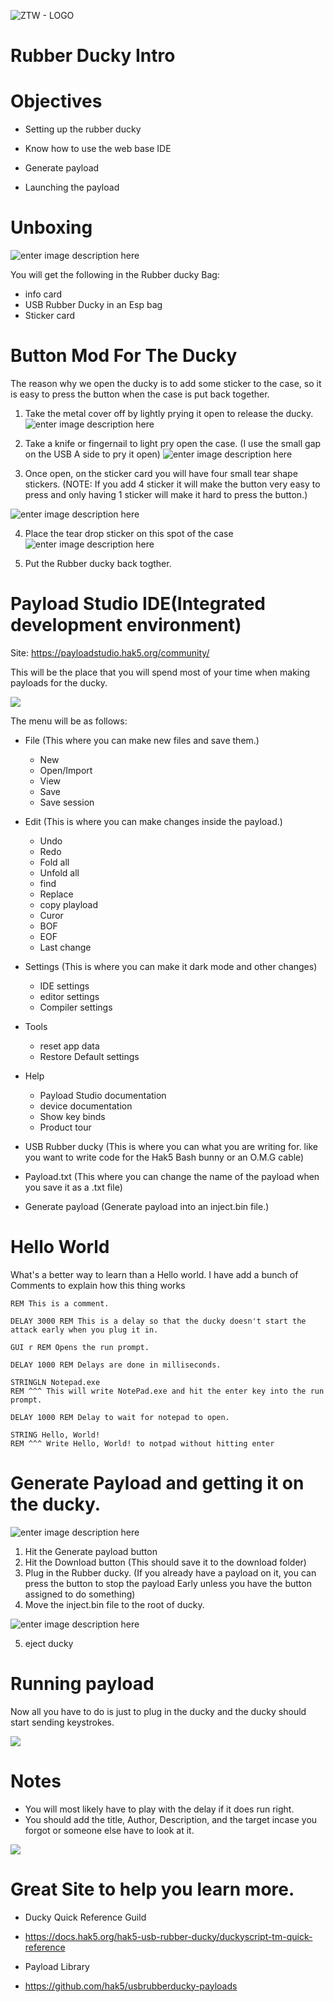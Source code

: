 ![ZTW - LOGO](https://zerotrustworld.threatlocker.com/hubfs/ZTW_Acronym_Logo.svg)
# Rubber Ducky Intro
# Objectives ​
-   Setting up the rubber ducky​
    
-   Know how to use the web base IDE​
    
-   Generate payload ​
    
-   Launching the payload
# Unboxing 
![enter image description here](https://github.com/ThreatLockerRay/ZTW-Pictures/blob/main/Intro_to_Rubber_ducky/Screenshot%202024-01-26%20150431.png)

You will get the following in the Rubber ducky Bag:
- info card
-  USB Rubber Ducky in an Esp bag 
-  Sticker card 
	
# Button Mod For The Ducky
The reason why we open the ducky is to add some sticker to the case, so it is easy to press the button when the case is put back together. 
1. Take the metal cover off by lightly prying it open to release the ducky. 
![enter image description here](https://github.com/ThreatLockerRay/ZTW-Pictures/blob/main/Intro_to_Rubber_ducky/Screenshot%202024-01-26%20150513.png)

2. Take a knife or fingernail to light pry open the case. (I use the small gap on the USB A side to pry it open)
![enter image description here](https://github.com/ThreatLockerRay/ZTW-Pictures/blob/main/Intro_to_Rubber_ducky/Screenshot%202024-01-26%20150500.png)

3. Once open, on the sticker card you will have four small tear shape stickers. (NOTE: If you add 4 sticker it will make the button very easy to press and only having 1 sticker will make it hard to press the button.)

![enter image description here](https://github.com/ThreatLockerRay/ZTW-Pictures/blob/main/Intro_to_Rubber_ducky/Screenshot%202024-01-26%20150538.png)

4. Place the tear drop sticker on this spot of the case
![enter image description here](https://github.com/ThreatLockerRay/ZTW-Pictures/blob/main/Intro_to_Rubber_ducky/Screenshot%202024-01-26%20150558.png)

5. Put the Rubber ducky back togther. 


# Payload Studio IDE(Integrated development environment)
Site: https://payloadstudio.hak5.org/community/

This will be the place that you will spend most of your time when making payloads for the ducky. 

![](https://github.com/ThreatLockerRay/ZTW-Pictures/blob/main/Intro_to_Rubber_ducky/Screenshot%202024-01-26%20151743.png)

The menu will be as follows:
- File (This where you can make new files and save them.)
	-	New 
	- Open/Import 
	- View
	- 	Save
	- 	Save session
- Edit (This is where you can make changes inside the payload.)
	- 	Undo 
	- 	Redo
	- 	Fold all 
	- 	Unfold all
	- 	find
	- 	Replace
	- 	copy playload
	- 	Curor
	- 	BOF
	- 	EOF
	- 	Last change
- Settings (This is where you can make it dark mode and other changes)
	- IDE settings
	- editor settings
	- Compiler settings
- Tools
	- reset app data 
	- Restore Default settings 
- Help
	- Payload Studio documentation
	- device documentation
	- Show key binds
	- Product tour
- USB Rubber ducky (This is where you can what you are writing for. like you want to write code for the Hak5 Bash bunny or an O.M.G cable)

- Payload.txt (This where you can change the name of the payload when you save it as a .txt file)
- Generate payload (Generate payload into an inject.bin file.)

# Hello World 
What's a better way to learn than a Hello world. 
I have add a bunch of Comments to explain how this thing works
~~~ 
REM This is a comment.

DELAY 3000 REM This is a delay so that the ducky doesn't start the attack early when you plug it in.  

GUI r REM Opens the run prompt.

DELAY 1000 REM Delays are done in milliseconds.

STRINGLN Notepad.exe 
REM ^^^ This will write NotePad.exe and hit the enter key into the run prompt.

DELAY 1000 REM Delay to wait for notepad to open. 

STRING Hello, World! 
REM ^^^ Write Hello, World! to notpad without hitting enter
~~~
# Generate Payload and getting it on the ducky. 
![enter image description here](https://github.com/ThreatLockerRay/ZTW-Pictures/blob/main/Intro_to_Rubber_ducky/Screenshot%202024-02-06%20081328.png)
1. Hit the Generate payload button 
2. Hit the Download button (This should save it to the download folder)
3. Plug in the Rubber ducky. (If you already have a payload on it, you can press the button to stop the payload Early unless you have the button assigned to do something)
4. Move the inject.bin file to the root of ducky.

![enter image description here](https://github.com/ThreatLockerRay/ZTW-Pictures/blob/main/Intro_to_Rubber_ducky/Screenshot%202024-01-26%20150707.png)

5. eject ducky
# Running payload 
Now all you have to do is just to plug in the ducky and the ducky should start sending keystrokes. 

![](https://github.com/ThreatLockerRay/ZTW-Pictures/blob/main/Intro_to_Rubber_ducky/Screenshot%202024-01-26%20150640.png)

# Notes
- You will most likely have to play with the delay if it does run right.
- You should add the title, Author, Description, and the target incase you forgot or someone else have to look at it. 

![](https://github.com/ThreatLockerRay/ZTW-Pictures/blob/main/Intro_to_Rubber_ducky/Screenshot%202024-01-26%20155329.png)

# Great Site to help you learn more.
- Ducky Quick Reference Guild​​
    
-   https://docs.hak5.org/hak5-usb-rubber-ducky/duckyscript-tm-quick-reference​​
    
-   Payload Library​​
    
-   https://github.com/hak5/usbrubberducky-payloads​
# 
